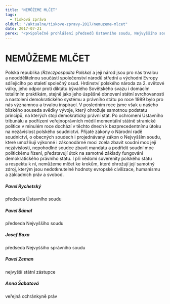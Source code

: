 ```yaml
---
title: "NEMŮŽEME MLČET"
tags:
  - Tisková zpráva
oldUrl: "/aktualne/tiskove-zpravy-2017/nemuzeme-mlcet"
date: 2017-07-21
perex: "<p>Společné prohlášení předsedů Ústavního soudu, Nejvyššího soudu, Nejvyššího správního soudu, nejvyššího státního zástupce a veřejné ochránkyně práv.</p>"
---
```


<!-- imported from the old website -->

<h1>NEMŮŽEME MLČET</h1><p>Polská republika /<i>Rzeczpospolita Polska</i>/ a její národ jsou pro nás trvalou a neoddělitelnou součástí společenství národů střední a východní Evropy sdílejícího po staletí společný osud. Hrdinství polského národa za 2. světové války, jeho odpor proti diktátu bývalého Sovětského svazu i domácím totalitním praktikám, stejně jako jeho úspěšné obnovení státní svrchovanosti a nastolení demokratického systému a právního státu po roce 1989 bylo pro nás významnou a trvalou inspirací. V posledním roce jsme však u našeho blízkého souseda svědky vývoje, který ohrožuje samotnou podstatu principů, na kterých stojí demokratický právní stát. Po ochromení Ústavního tribunálu a podřízení veřejnoprávních médií momentální státně stranické politice v minulém roce dochází v těchto dnech k bezprecedentnímu útoku na nezávislost polského soudnictví. Přijaté zákony o Národní radě soudnictví, o obecných soudech i projednávaný zákon o Nejvyšším soudu, které umožňují výkonné i zákonodárné moci zcela zbavit soudní moc její nezávislosti, nepohodlné soudce zbavit mandátu a podřídit soudní moc politickému řízení, představují útok na samotné základy fungování demokratického právního státu. I při vědomí suverenity polského státu a respektu k ní, nemůžeme mlčet ke krokům, které ohrožují její samotný zdroj, kterým jsou nedotknutelné hodnoty evropské civilizace, humanismu a základních práv a svobod.</p><h5>Pavel Rychetský</h5><p>předseda Ústavního soudu</p><h5>Pavel Šámal</h5><p>předseda Nejvyššího soudu</p><h5>Josef Baxa</h5><p>předseda Nejvyššího správního soudu</p><h5>Pavel Zeman</h5><p>nejvyšší státní zástupce</p><h5>Anna Šabatová</h5><p> veřejná ochránkyně práv</p>
